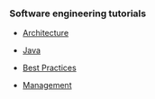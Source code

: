 ### Software engineering tutorials

- [Architecture](https://github.com/misbah-uddin/tutorials/blob/master/software_engineering/architecture.md)

- [Java](https://github.com/misbah-uddin/tutorials/blob/master/software_engineering/java.md)

- [Best Practices](https://github.com/misbah-uddin/tutorials/blob/master/software_engineering/best_practices.md)

- [Management](https://github.com/misbah-uddin/tutorials/blob/master/software_engineering/management.md)
